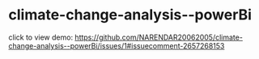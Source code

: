 # climate-change-analysis--powerBi



click to view demo:
https://github.com/NARENDAR20062005/climate-change-analysis--powerBi/issues/1#issuecomment-2657268153
